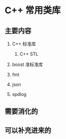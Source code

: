 


# C++ 常用类库


## 主要内容


1. C++ 标准库
   1. C++ STL

1. boost 准标准库
2. fmt
3. json
4. spdlog


## 需要消化的


## 可以补充进来的
